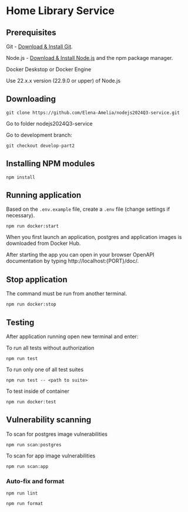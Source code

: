 # Home Library Service

## Prerequisites

Git - [Download & Install Git](https://git-scm.com/downloads).

Node.js - [Download & Install Node.js](https://nodejs.org/en/download/) and the npm package manager.

Docker Deskstop or Docker Engine

Use 22.x.x version (22.9.0 or upper) of Node.js

## Downloading

```
git clone https://github.com/Elena-Amelia/nodejs2024Q3-service.git
```

Go to folder nodejs2024Q3-service

Go to development branch:

```
git checkout develop-part2
```

## Installing NPM modules

```
npm install
```

## Running application

Based on the `.env.example` file, create a `.env` file (change settings if necessary).

```
npm run docker:start
```

When you first launch an application, postgres and application images is downloaded from Docker Hub.

After starting the app you can open
in your browser OpenAPI documentation by typing http://localhost:{PORT}/doc/.

## Stop application

The command must be run from another terminal.

```
npm run docker:stop
```

## Testing

After application running open new terminal and enter:

To run all tests without authorization

```
npm run test
```

To run only one of all test suites

```
npm run test -- <path to suite>
```

To test inside of container

```
npm run docker:test
```

## Vulnerability scanning

To scan for postgres image vulnerabilities

```
npm run scan:postgres
```

To scan for app image vulnerabilities

```
npm run scan:app
```

### Auto-fix and format

```
npm run lint
```

```
npm run format
```
